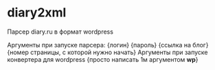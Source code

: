# diary2xml
Парсер diary.ru в формат wordpress

Аргументы при запуске парсера: {логин} {пароль} {ссылка на блог} {номер страницы, с которой нужно начать}
Аргументы при запуске конвертера для wordpress {просто написать 1м аргументом **wp**}